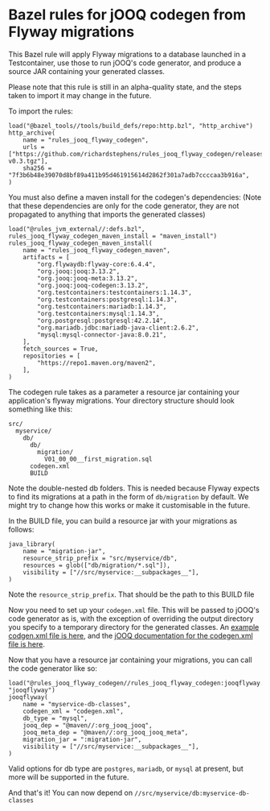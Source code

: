 Bazel rules for jOOQ codegen from Flyway migrations
===================================================

This Bazel rule will apply Flyway migrations to a database
launched in a Testcontainer, use those to run jOOQ's code
generator, and produce a source JAR containing your generated
classes.

Please note that this rule is still in an alpha-quality state,
and the steps taken to import it may change in the future.

To import the rules:

    load("@bazel_tools//tools/build_defs/repo:http.bzl", "http_archive")
    http_archive(
        name = "rules_jooq_flyway_codegen",
        urls = ["https://github.com/richardstephens/rules_jooq_flyway_codegen/releases/download/v0.3/rules_jooq_flyway_codegen-v0.3.tgz"],
        sha256 = "7f3b6b48e39070d8bf89a411b95d461915614d2862f301a7adb7ccccaa3b916a",
    )

You must also define a maven install for the codegen's dependencies:
(Note that these dependencies are only for the code generator, they are not
propagated to anything that imports the generated classes)

    load("@rules_jvm_external//:defs.bzl", rules_jooq_flyway_codegen_maven_install = "maven_install")
    rules_jooq_flyway_codegen_maven_install(
        name = "rules_jooq_flyway_codegen_maven",
        artifacts = [
            "org.flywaydb:flyway-core:6.4.4",
            "org.jooq:jooq:3.13.2",
            "org.jooq:jooq-meta:3.13.2",
            "org.jooq:jooq-codegen:3.13.2",
            "org.testcontainers:testcontainers:1.14.3",
            "org.testcontainers:postgresql:1.14.3",
            "org.testcontainers:mariadb:1.14.3",
            "org.testcontainers:mysql:1.14.3",
            "org.postgresql:postgresql:42.2.14",
            "org.mariadb.jdbc:mariadb-java-client:2.6.2",
            "mysql:mysql-connector-java:8.0.21",
        ],
        fetch_sources = True,
        repositories = [
            "https://repo1.maven.org/maven2",
        ],
    )

The codegen rule takes as a parameter a resource jar containing your
application's flyway migrations. Your directory structure should look
something like this:

    src/
      myservice/
        db/
          db/
            migration/
              V01_00_00__first_migration.sql
          codegen.xml
          BUILD

Note the double-nested db folders. This is needed because Flyway expects to find its migrations at
a path in the form of `db/migration` by default. We might try to change how this works 
or make it customisable in the future.
 
In the BUILD file, you can build a resource jar with your migrations as follows:
    
    java_library(
        name = "migration-jar",
        resource_strip_prefix = "src/myservice/db",
        resources = glob(["db/migration/*.sql"]),
        visibility = ["//src/myservice:__subpackages__"],
    )

Note the `resource_strip_prefix`. That should be the path to this BUILD file

Now you need to set up your `codegen.xml` file. This will be passed to jOOQ's code
generator as is, with the exception of overriding the output directory you specify
to a temporary directory for the generated classes. An [example codgen.xml file is here](./examples/northwind/db/codegen.xml),
and the [jOOQ documentation for the codegen.xml file is here](https://www.jooq.org/doc/latest/manual/code-generation/codegen-configuration/). 

Now that you have a resource jar containing your migrations, you can call the
code generator like so:

    load("@rules_jooq_flyway_codegen//rules_jooq_flyway_codegen:jooqflyway.bzl", "jooqflyway")
    jooqflyway(
        name = "myservice-db-classes",
        codegen_xml = "codegen.xml",
        db_type = "mysql",
        jooq_dep = "@maven//:org_jooq_jooq",
        jooq_meta_dep = "@maven//:org_jooq_jooq_meta",
        migration_jar = ":migration-jar",
        visibility = ["//src/myservice:__subpackages__"],
    )

Valid options for db type are `postgres`, `mariadb`, or `mysql` at present, but more
will be supported in the future.

And that's it! You can now depend on `//src/myservice/db:myservice-db-classes`
